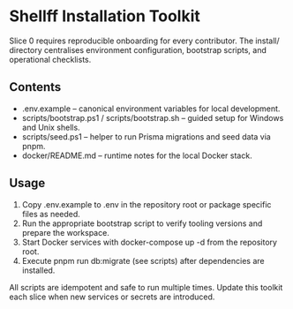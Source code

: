 ﻿# Shellff Installation Toolkit

Slice 0 requires reproducible onboarding for every contributor. The install/ directory centralises environment configuration, bootstrap scripts, and operational checklists.

## Contents
- .env.example – canonical environment variables for local development.
- scripts/bootstrap.ps1 / scripts/bootstrap.sh – guided setup for Windows and Unix shells.
- scripts/seed.ps1 – helper to run Prisma migrations and seed data via pnpm.
- docker/README.md – runtime notes for the local Docker stack.

## Usage
1. Copy .env.example to .env in the repository root or package specific files as needed.
2. Run the appropriate bootstrap script to verify tooling versions and prepare the workspace.
3. Start Docker services with docker-compose up -d from the repository root.
4. Execute pnpm run db:migrate (see scripts) after dependencies are installed.

All scripts are idempotent and safe to run multiple times. Update this toolkit each slice when new services or secrets are introduced.
